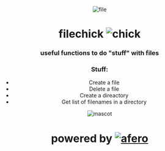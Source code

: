 <div align="center">

![file](https://emojipedia-us.s3.dualstack.us-west-1.amazonaws.com/thumbs/320/au-kddi/196/file-folder_1f4c1.gif) 
# filechick ![chick](https://emojipedia-us.s3.dualstack.us-west-1.amazonaws.com/thumbs/320/sony/336/baby-chick_1f424.png)

<div/>
 

  
### useful functions to do "stuff" with files

### Stuff:
- Create a file
- Delete a file
- Create a direactory
- Get list of filenames in a directory


![mascot](https://imgs.search.brave.com/tz25U7pzyDtZF406hB1DoJLLy6eyB6vg_XDD6kkxYQM/rs:fit:1200:1200:1/g:ce/aHR0cHM6Ly9pLnBp/bmltZy5jb20vb3Jp/Z2luYWxzLzE1LzZl/LzZmLzE1NmU2ZjZm/YTFiOGU4MmY0YzRj/NGNjM2JkNzM5NzNh/LnBuZw)


# powered by [![afero](https://cloud.githubusercontent.com/assets/173412/11490338/d50e16dc-97a5-11e5-8b12-019a300d0fcb.png)](https://github.com/spf13/afero)

